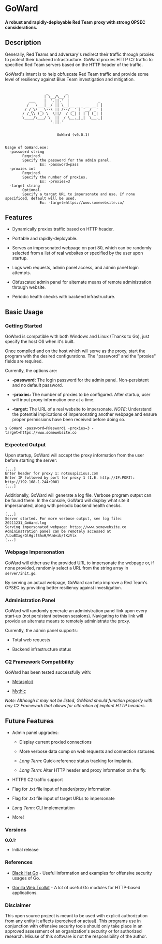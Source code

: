 # GoWard

#### A robust and rapidly-deployable Red Team proxy with strong OPSEC considerations.

## __Description__

Generally, Red Teams and adversary's redirect their traffic through proxies to protect their backend infrastructure. GoWard proxies HTTP C2 traffic to specified Red Team servers based on the HTTP header of the traffic.

GoWard's intent is to help obfuscate Red Team traffic and provide some level of resiliency against Blue Team investigation and mitigation.

```

                   _        _
                  | \__/\__/ |
           ___    |  '.||.'  |             _
          / _ \___|__/ || \__|__ _ _ __ __| |
         / /_\/ _ \--\ || /--/ _' | '__/ _' |
        / /_\\ (_) \  \||/  / (_| | | | (_| |
        \____/\___/ \  ||  / \__,_|_|  \__,_|
                     '.||.'


                        GoWard (v0.0.1)


Usage of GoWard.exe:
  -password string
        Required.
        Specify the password for the admin panel.
                Ex: -password=pass
  -proxies int
        Required.
        Specify the number of proxies.
                Ex: -proxies=3
  -target string
        Optional.
        Specify a target URL to impersonate and use. If none specificed, default will be used.
                Ex: -target=https://www.somewebsite.co/
```

## __Features__

- Dynamically proxies traffic based on HTTP header.

- Portable and rapidly-deployable.

- Serves an impersonated webpage on port 80, which can be randomly selected from a list of real websites or specified by the user upon startup.

- Logs web requests, admin panel access, and admin panel login attempts.

- Obfuscated admin panel for alternate means of remote administration through website.

- Periodic health checks with backend infrastructure.

## __Basic Usage__

### Getting Started

GoWard is compatible with both Windows and Linux (Thanks to Go), just specify the host OS when it's built.

Once compiled and on the host which will serve as the proxy, start the program with the desired configurations. The "password" and the "proxies" fields are required.

Currently, the options are:

- __-password:__ The login password for the admin panel. Non-persistent and no default password.

- __-proxies:__ The number of proxies to be configured. After startup, user will input proxy information one at a time.

- __-target:__ The URL of a real website to impersonate. _NOTE_: Understand the potential implications of impersonating another webpage and ensure proper permissions have been received before doing so.

```
$ GoWard -password=P@ssword1 -proxies=3 -target=https://www.somewebsite.co
```

### Expected Output

Upon startup, GoWard will accept the proxy information from the user before starting the server:

```
[...]
Enter header for proxy 1: notsuspicious.com
Enter IP followed by port for proxy 1 (I.E. http://IP:PORT): http://192.168.1.244:9001
[...]
```

Additionally, GoWard will generate a log file. Verbose program output can be found there. In the console, GoWard will display what site it impersonated, along with periodic backend health checks.

```
[...]
Server started. For more verbose output, see log file: 20211231_GoWard.log
Serving impersonated webpage: https://www.somewebsite.co
Admininstration panel can be remotely accessed at /LbuBIxg/GlHglfShxH/WuWvib/tKzVlx
[...]
```

### Webpage Impersonation

GoWard will either use the provided URL to impersonate the webpage or, if none provided, randomly select a URL from the string array in `server/init.go`.

By serving an actual webpage, GoWard can help improve a Red Team's OPSEC by providing better resiliency against investigation.

### Administration Panel

GoWard will randomly generate an administration panel link upon every start-up (not persistent between sessions). Navigating to this link will provide an alternate means to remotely administrate the proxy.

Currently, the admin panel supports:

- Total web requests

- Backend infrastructure status

### C2 Framework Compatibility

GoWard has been tested successfully with:

- [Metasploit](https://github.com/rapid7/metasploit-framework)

- [Mythic](https://github.com/its-a-feature/Mythic)

_Note: Although it may not be listed, GoWard should function properly with any C2 Framework that allows for alteration of implant HTTP headers._

## __Future Features__

- Admin panel upgrades:

   - Display current proxied connections

   - More verbose data comp on web requests and connection statuses.

   - _Long Term_: Quick-reference status tracking for implants.

   - _Long Term_: Alter HTTP header and proxy information on the fly.

- HTTPS C2 traffic support

- Flag for .txt file input of header/proxy information

- Flag for .txt file input of target URLs to impersonate

- _Long Term_: CLI implementation

- More!

### __Versions__

__0.0.1:__

- Initial release

### __References__

- [Black Hat Go](https://nostarch.com/blackhatgo) - Useful information and examples for offensive security usages of Go.

- [Gorilla Web Toolkit](https://github.com/gorilla) - A lot of useful Go modules for HTTP-based applications.

### __Disclaimer__

This open source project is meant to be used with explicit authorization from any entity it affects (perceived or actual). This programs use in conjunction with offensive security tools should only take place in an approved assessment of an organization's security or for authorized research. Misuse of this software is not the responsibility of the author.
